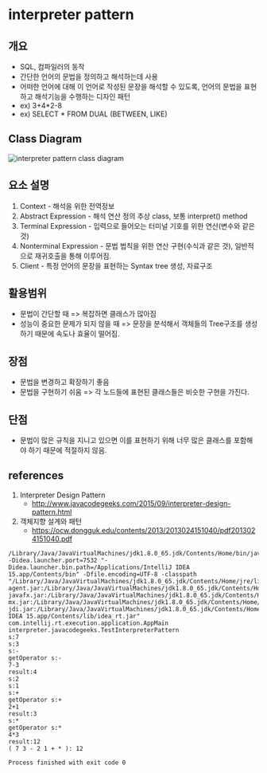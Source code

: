 # interpreter pattern
## 개요
- SQL, 컴파일러의 동작
- 간단한 언어의 문법을 정의하고 해석하는데 사용
- 어떠한 언어에 대해 이 언어로 작성된 문장을 해석할 수 있도록, 언어의 문법을 표현하고 해석기능을 수행하는 디자인 패턴
- ex) 3+4*2-8
- ex) SELECT * FROM DUAL (BETWEEN, LIKE)

## Class Diagram
![interpreter pattern class diagram](http://a3ab771892fd198a96736e50.javacodegeeks.netdna-cdn.com/wp-content/uploads/2015/09/interpreter_design_pattern_class_diagram_1.jpg)

## 요소 설명
1. Context - 해석을 위한 전역정보
2. Abstract Expression - 해석 연산 정의 추상 class, 보통 interpret() method
3. Terminal Expression - 입력으로 들어오는 터미널 기호를 위한 연산(변수와 같은 것)
4. Nonterminal Expression - 문법 법칙을 위한 연산 구현(수식과 같은 것), 일반적으로 재귀호출을 통해 이루어짐.
5. Client - 특정 언어의 문장을 표현하는 Syntax tree 생성, 자료구조

## 활용범위
- 문법이 간단할 때 => 복잡하면 클래스가 많아짐
- 성능이 중요한 문제가 되지 않을 때 => 문장을 분석해서 객체들의 Tree구조를 생성하기 때문에 속도나 효율이 떨어짐.

## 장점
- 문법을 변경하고 확장하기 좋음
- 문법을 구현하기 쉬움 => 각 노드들에 표현된 클래스들은 비슷한 구현을 가진다.

## 단점
- 문법이 많은 규칙을 지니고 있으면 이를 표현하기 위해 너무 많은 클래스를 포함해야 하기 때문에 적절하지 않음.

## references
1. Interpreter Design Pattern
	- http://www.javacodegeeks.com/2015/09/interpreter-design-pattern.html
2. 객체지향 설계와 패턴
	- https://ocw.dongguk.edu/contents/2013/2013024151040/pdf2013024151040.pdf


```
/Library/Java/JavaVirtualMachines/jdk1.8.0_65.jdk/Contents/Home/bin/java -Didea.launcher.port=7532 "-Didea.launcher.bin.path=/Applications/IntelliJ IDEA 15.app/Contents/bin" -Dfile.encoding=UTF-8 -classpath "/Library/Java/JavaVirtualMachines/jdk1.8.0_65.jdk/Contents/Home/jre/lib/charsets.jar:/Library/Java/JavaVirtualMachines/jdk1.8.0_65.jdk/Contents/Home/jre/lib/deploy.jar:/Library/Java/JavaVirtualMachines/jdk1.8.0_65.jdk/Contents/Home/jre/lib/ext/cldrdata.jar:/Library/Java/JavaVirtualMachines/jdk1.8.0_65.jdk/Contents/Home/jre/lib/ext/dnsns.jar:/Library/Java/JavaVirtualMachines/jdk1.8.0_65.jdk/Contents/Home/jre/lib/ext/jaccess.jar:/Library/Java/JavaVirtualMachines/jdk1.8.0_65.jdk/Contents/Home/jre/lib/ext/jfxrt.jar:/Library/Java/JavaVirtualMachines/jdk1.8.0_65.jdk/Contents/Home/jre/lib/ext/localedata.jar:/Library/Java/JavaVirtualMachines/jdk1.8.0_65.jdk/Contents/Home/jre/lib/ext/nashorn.jar:/Library/Java/JavaVirtualMachines/jdk1.8.0_65.jdk/Contents/Home/jre/lib/ext/sunec.jar:/Library/Java/JavaVirtualMachines/jdk1.8.0_65.jdk/Contents/Home/jre/lib/ext/sunjce_provider.jar:/Library/Java/JavaVirtualMachines/jdk1.8.0_65.jdk/Contents/Home/jre/lib/ext/sunpkcs11.jar:/Library/Java/JavaVirtualMachines/jdk1.8.0_65.jdk/Contents/Home/jre/lib/ext/zipfs.jar:/Library/Java/JavaVirtualMachines/jdk1.8.0_65.jdk/Contents/Home/jre/lib/javaws.jar:/Library/Java/JavaVirtualMachines/jdk1.8.0_65.jdk/Contents/Home/jre/lib/jce.jar:/Library/Java/JavaVirtualMachines/jdk1.8.0_65.jdk/Contents/Home/jre/lib/jfr.jar:/Library/Java/JavaVirtualMachines/jdk1.8.0_65.jdk/Contents/Home/jre/lib/jfxswt.jar:/Library/Java/JavaVirtualMachines/jdk1.8.0_65.jdk/Contents/Home/jre/lib/jsse.jar:/Library/Java/JavaVirtualMachines/jdk1.8.0_65.jdk/Contents/Home/jre/lib/management-agent.jar:/Library/Java/JavaVirtualMachines/jdk1.8.0_65.jdk/Contents/Home/jre/lib/plugin.jar:/Library/Java/JavaVirtualMachines/jdk1.8.0_65.jdk/Contents/Home/jre/lib/resources.jar:/Library/Java/JavaVirtualMachines/jdk1.8.0_65.jdk/Contents/Home/jre/lib/rt.jar:/Library/Java/JavaVirtualMachines/jdk1.8.0_65.jdk/Contents/Home/lib/ant-javafx.jar:/Library/Java/JavaVirtualMachines/jdk1.8.0_65.jdk/Contents/Home/lib/dt.jar:/Library/Java/JavaVirtualMachines/jdk1.8.0_65.jdk/Contents/Home/lib/javafx-mx.jar:/Library/Java/JavaVirtualMachines/jdk1.8.0_65.jdk/Contents/Home/lib/jconsole.jar:/Library/Java/JavaVirtualMachines/jdk1.8.0_65.jdk/Contents/Home/lib/packager.jar:/Library/Java/JavaVirtualMachines/jdk1.8.0_65.jdk/Contents/Home/lib/sa-jdi.jar:/Library/Java/JavaVirtualMachines/jdk1.8.0_65.jdk/Contents/Home/lib/tools.jar:/Users/jwizard/IdeaProjects/holub_on_patterns_flyweight/out/production/holub_on_patterns_flyweight:/Applications/IntelliJ IDEA 15.app/Contents/lib/idea_rt.jar" com.intellij.rt.execution.application.AppMain interpreter.javacodegeeks.TestInterpreterPattern
s:7
s:3
s:-
getOperator s:-
7-3
result:4
s:2
s:1
s:+
getOperator s:+
2+1
result:3
s:*
getOperator s:*
4*3
result:12
( 7 3 - 2 1 + * ): 12

Process finished with exit code 0
```
